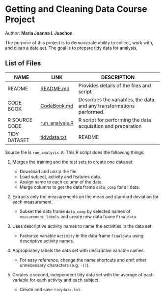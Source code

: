 
# Getting and Cleaning Data Course Project
Author: **Maria Joanna I. Juachon**

The purpose of this project is to demonstrate ability to collect, work with, and clean a data set. The goal is to prepare tidy data for analysis. 

## List of Files


| NAME  | LINK | DESCRIPTION | 
| ------------- | ------------- | ------------- |
| README  |  [README.md](https://github.com/mjchn/Getting_Cleaning_Data/blob/master/README.md)  | Provides details of the files and script  |
| CODE BOOK  |  [CodeBook.md](https://github.com/mjchn/Getting_Cleaning_Data/blob/master/CodeBook.md)  | Describes the variables, the data, and any transformations performed.  |
| R SOURCE CODE  |  [run_analysis.R](https://github.com/mjchn/Getting_Cleaning_Data/blob/master/run_analysis.R)  |  R script for performing the data acquisition and preparation  |
| TIDY DATASET  |  [tidydata.txt](https://github.com/mjchn/Getting_Cleaning_Data/blob/master/tidydata.txt)  | README  | Clean data set  | 


Source file is ```run_analysis.R```. This R script does the following things:

1. Merges the training and the test sets to create one data set.
    + Download and unzip the file.
    + Load subject, activity and features data.
    + Assign name to each column of the data.
    + Merge columns to get the data frame ```data_comp``` for all data.

2. Extracts only the measurements on the mean and standard deviation for each measurement.
    + Subset the data frame ```data_comp``` by selected names of ```measurement_labels``` and create new data frame ```Finaldata```.

3. Uses descriptive activity names to name the activities in the data set
    + Factorize variable ```Activity``` in the data frame ```Finaldata``` using descriptive activity names.

4. Appropriately labels the data set with descriptive variable names.
    + For easy reference, change the name shortcuts and omit other unnecessary characters (e.g. ```-()```).

5. Creates a second, independent tidy data set with the average of each variable for each activity and each subject.
    + Create and save ```tidydata.txt```.

